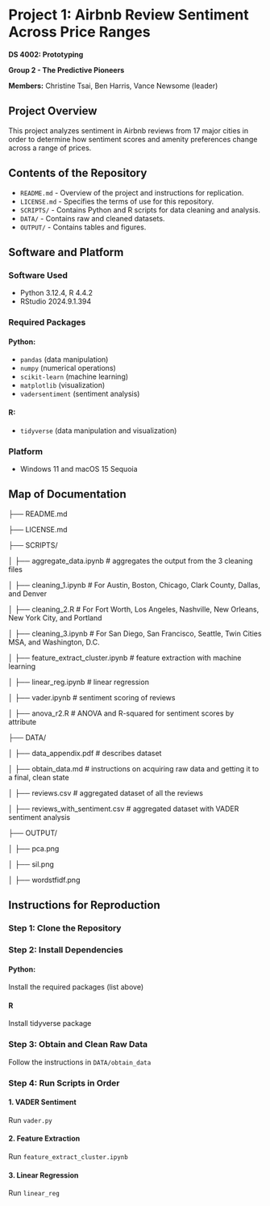 # Project 1: Airbnb Review Sentiment Across Price Ranges

**DS 4002: Prototyping**

**Group 2 - The Predictive Pioneers** 

**Members:** Christine Tsai, Ben Harris, Vance Newsome (leader)

## Project Overview
This project analyzes sentiment in Airbnb reviews from 17 major cities in order to determine how sentiment scores and amenity preferences change across a range of prices. 

## Contents of the Repository
- `README.md` - Overview of the project and instructions for replication.
- `LICENSE.md` - Specifies the terms of use for this repository.
- `SCRIPTS/` - Contains Python and R scripts for data cleaning and analysis.
- `DATA/` - Contains raw and cleaned datasets.
- `OUTPUT/` - Contains tables and figures.

## Software and Platform
### Software Used
- Python 3.12.4, R 4.4.2
- RStudio 2024.9.1.394
### Required Packages
#### Python: 
- `pandas` (data manipulation)
- `numpy` (numerical operations)
- `scikit-learn` (machine learning)
- `matplotlib` (visualization)
- `vadersentiment` (sentiment analysis)
#### R:
- `tidyverse` (data manipulation and visualization)
### Platform
- Windows 11 and macOS 15 Sequoia

## Map of Documentation
├── README.md

├── LICENSE.md

├── SCRIPTS/

│   ├── aggregate_data.ipynb # aggregates the output from the 3 cleaning files

│   ├── cleaning_1.ipynb # For Austin, Boston, Chicago, Clark County, Dallas, and Denver

│   ├── cleaning_2.R # For Fort Worth, Los Angeles, Nashville, New Orleans, New York City, and Portland

│   ├── cleaning_3.ipynb # For San Diego, San Francisco, Seattle, Twin Cities MSA, and Washington, D.C.

│   ├── feature_extract_cluster.ipynb # feature extraction with machine learning

│   ├── linear_reg.ipynb # linear regression

│   ├── vader.ipynb # sentiment scoring of reviews

│   ├── anova_r2.R # ANOVA and R-squared for sentiment scores by attribute

├── DATA/

│   ├── data_appendix.pdf # describes dataset

│   ├── obtain_data.md # instructions on acquiring raw data and getting it to a final, clean state

│   ├── reviews.csv # aggregated dataset of all the reviews

│   ├── reviews_with_sentiment.csv # aggregated dataset with VADER sentiment analysis

├── OUTPUT/

│   ├── pca.png

│   ├── sil.png

│   ├── wordstfidf.png


## Instructions for Reproduction
### Step 1: Clone the Repository
### Step 2: Install Dependencies
#### Python:
Install the required packages (list above)
#### R
Install tidyverse package
### Step 3: Obtain and Clean Raw Data 
Follow the instructions in `DATA/obtain_data`
### Step 4: Run Scripts in Order
#### 1. VADER Sentiment
Run `vader.py`
#### 2. Feature Extraction
Run `feature_extract_cluster.ipynb`
#### 3. Linear Regression
Run `linear_reg`

